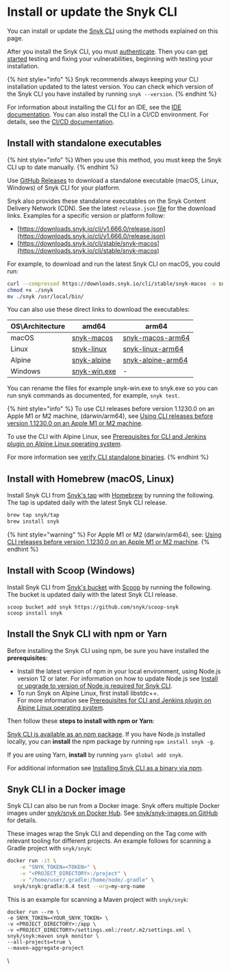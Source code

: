 # Install or update the Snyk CLI

You can install or update the [Snyk CLI](../) using the methods explained on this page.

After you install the Snyk CLI, you must [authenticate](../commands/auth.md). Then you can [get started](../getting-started-with-the-snyk-cli.md) testing and fixing your vulnerabilities, beginning with testing your installation.

{% hint style="info" %}
Snyk recommends always keeping your CLI installation updated to the latest version. You can check which version of the Snyk CLI you have installed by running `snyk --version`.
{% endhint %}

For information about installing the CLI for an IDE, see the [IDE documentation](../../scm-ide-and-ci-cd-integrations/snyk-ide-plugins-and-extensions/). You can also install the CLI in a CI/CD environment. For details, see the [CI/CD documentation](../../scm-ide-and-ci-cd-integrations/snyk-ci-cd-integrations/).

## Install with standalone executables

{% hint style="info" %}
When you use this method, you must keep the Snyk CLI up to date manually.
{% endhint %}

Use [GitHub Releases](https://github.com/snyk/snyk/releases) to download a standalone executable (macOS, Linux, Windows) of Snyk CLI for your platform.

Snyk also provides these standalone executables on the Snyk Content Delivery Network (CDN). See the latest `release.json` [file](https://downloads.snyk.io/cli/stable/release.json) for the download links. Examples for a specific version or platform follow:

* [https://downloads.snyk.io/cli/v1.666.0/release.json](https://downloads.snyk.io/cli/v1.666.0/release.json)
* [https://downloads.snyk.io/cli/stable/snyk-macos](https://downloads.snyk.io/cli/stable/snyk-macos)

For example, to download and run the latest Snyk CLI on macOS, you could run:

```bash
curl --compressed https://downloads.snyk.io/cli/stable/snyk-macos -o snyk
chmod +x ./snyk
mv ./snyk /usr/local/bin/
```

You can also use these direct links to download the executables:

| OS\Architecture | amd64                                                             | arm64                                                                       |
| --------------- | ----------------------------------------------------------------- | --------------------------------------------------------------------------- |
| macOS           | [snyk-macos](https://downloads.snyk.io/cli/stable/snyk-macos)     | [snyk-macos-arm64](https://downloads.snyk.io/cli/stable/snyk-macos-arm64)   |
| Linux           | [snyk-linux](https://downloads.snyk.io/cli/stable/snyk-linux)     | [snyk-linux-arm64](https://downloads.snyk.io/cli/stable/snyk-linux-arm64)   |
| Alpine          | [snyk-alpine](https://downloads.snyk.io/cli/stable/snyk-alpine)   | [snyk-alpine-arm64](https://downloads.snyk.io/cli/stable/snyk-alpine-arm64) |
| Windows         | [snyk-win.exe](https://downloads.snyk.io/cli/stable/snyk-win.exe) | -                                                                           |

You can rename the files for example snyk-win.exe to snyk.exe so you can run snyk commands as documented, for example, `snyk test`.

{% hint style="info" %}
To use CLI releases before version 1.1230.0 on an Apple M1 or M2 machine, (darwin/arm64), see [Using CLI releases before version 1.1230.0 on an Apple M1 or M2 machine](using-cli-releases-before-version-1.1230.0-on-an-apple-m1-or-m2-machine.md).

To use the CLI with Alpine Linux, see [Prerequisites for CLI and Jenkins plugin on Alpine Linux operating system](prerequisites-for-cli-and-jenkins-plugin-on-alpine-linux-operating-system.md).

For more information see [verify CLI standalone binaries](verifying-cli-standalone-binaries.md).
{% endhint %}

## Install with Homebrew (macOS, Linux)

Install Snyk CLI from [Snyk's tap](https://github.com/snyk/homebrew-tap) with [Homebrew](https://brew.sh) by running the following. The tap is updated daily with the latest Snyk CLI release.

```bash
brew tap snyk/tap
brew install snyk
```

{% hint style="warning" %}
For Apple M1 or M2 (darwin/arm64), see: [Using CLI releases before version 1.1230.0 on an Apple M1 or M2 machine](using-cli-releases-before-version-1.1230.0-on-an-apple-m1-or-m2-machine.md).
{% endhint %}

## Install with Scoop (Windows)

Install Snyk CLI from [Snyk's bucket](https://github.com/snyk/scoop-snyk) with [Scoop](https://scoop.sh) by running the following. The bucket is updated daily with the latest Snyk CLI release.

```
scoop bucket add snyk https://github.com/snyk/scoop-snyk
scoop install snyk
```

## Install the Snyk CLI with npm or Yarn

Before installing the Snyk CLI using npm, be sure you have installed the **prerequisites**:

* Install the latest version of npm in your local environment, using Node.js version 12 or later. For information on how to update Node.js see [Install or upgrade to version of Node.js required for Snyk CLI](install-or-upgrade-to-version-of-node.js-required-for-snyk-cli.md).
* To run Snyk on Alpine Linux, first install libstdc++.\
  For more information see [Prerequisites for CLI and Jenkins plugin on Alpine Linux operating system](prerequisites-for-cli-and-jenkins-plugin-on-alpine-linux-operating-system.md).

Then follow these **steps to install with npm or Yarn**:

[Snyk CLI is available as an npm package](https://www.npmjs.com/package/snyk). If you have Node.js installed locally, you can **install** the npm package by running `npm install snyk -g`.

If you are using Yarn, **install** by running `yarn global add snyk`.

For additional information see [Installing Snyk CLI as a binary via npm](installing-snyk-cli-as-a-binary-via-npm.md).

## Snyk CLI in a Docker image

Snyk CLI can also be run from a Docker image. Snyk offers multiple Docker images under [snyk/snyk on Docker Hub](https://hub.docker.com/r/snyk/snyk). See [snyk/snyk-images on GitHub](https://github.com/snyk/snyk-images) for details.

These images wrap the Snyk CLI and depending on the Tag come with relevant tooling for different projects. An example follows for scanning a Gradle project with `snyk/snyk`:

```bash
docker run -it \
    -e "SNYK_TOKEN=<TOKEN>" \
    -v "<PROJECT_DIRECTORY>:/project" \
    -v "/home/user/.gradle:/home/node/.gradle" \
  snyk/snyk:gradle:6.4 test --org=my-org-name
```

This is an example for scanning a Maven project with `snyk/snyk`:

```
docker run --rm \
-e SNYK_TOKEN=<YOUR_SNYK_TOKEN> \
-v <PROJECT_DIRECTORY>:/app \
-v <PROJECT_DIRECTORY>/settings.xml:/root/.m2/settings.xml \
snyk/snyk:maven snyk monitor \
--all-projects=true \
--maven-aggregate-project
```

\

